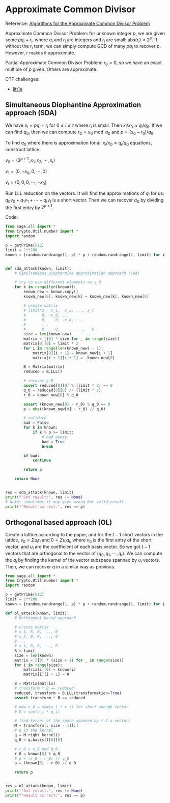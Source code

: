 # Approximate Common Divisor

Reference: [Algorithms for the Approximate Common Divisor Problem](https://eprint.iacr.org/2016/215.pdf)

Approximate Common Divisor Problem: for unknown integer $p$, we are given some $pq_i + r_i$, where $q_i$ and $r_i$ are integers and $r_i$ are small: $\mathrm{abs}(r_i) < 2^{\rho}$. If without the $r_i$ term, we can simply compute GCD of many $pq_i$ to recover $p$. However, $r$ makes it approximate.

Partial Approximate Common Divisor Problem: $r_0 = 0$, so we have an exact multiple of $p$ given. Others are approximate.

CTF challenges:

- [litt1e](../2025-10-26-xctf-final-2025/litt1e.md)

## Simultaneous Diophantine Approximation approach (SDA)

We have $x_i = pq_i + r_i$ for $0 \le i \le t$ where $r_i$ is small. Then $x_i/x_0 \approx q_i/q_0$. If we can find $q_0$, then we can compute $r_0 = x_0 \bmod q_0$ and $p = (x_0 - r_0) / q_0$.

To find $q_0$ where there is approximation for all $x_i/x_0 \approx q_i/q_0$ equations, construct lattice:

$v_0 = (2^{\rho+1}, x_1, x_2, \cdots, x_t)$

$v_1 = (0, -x_0, 0, \cdots, 0)$

$v_t = (0, 0, 0, \cdots, -x_0)$

Run LLL reduction on the vectors. It will find the approximations of $q_i$ for us: $q_0v_0+q_1v_1+\cdots+q_tv_t$ is a short vector. Then we can recover $q_0$ by dividing the first entry by $2^{\rho+1}$.

Code:

```python
from sage.all import *
from Crypto.Util.number import *
import random

p = getPrime(512)
limit = 2**200
known = [random.randrange(1, p) * p + random.randrange(1, limit) for i in range(5)]


def sda_attack(known, limit):
    # Simultaneous Diophantine approximation approach (SDA)

    # try to use different elements as x_0
    for k in range(len(known)):
        known_new = known.copy()
        known_new[0], known_new[k] = known_new[k], known_new[0]

        # create matrix
        # limit*2,  x_1,  x_2, ..., x_t
        #       0, -x_0, ...
        #       0,    0, -x_0, ...
        #       ...
        #       0,    0,       ...,   0
        size = len(known_new)
        matrix = [[0] * size for _ in range(size)]
        matrix[0][0] = limit * 2
        for i in range(len(known_new) - 1):
            matrix[0][i + 1] = known_new[i + 1]
            matrix[i + 1][i + 1] = -known_new[0]

        B = Matrix(matrix)
        reduced = B.LLL()

        # recover q_0
        assert reduced[0][0] % (limit * 2) == 0
        q_0 = reduced[0][0] // (limit * 2)
        r_0 = known_new[0] % q_0

        assert (known_new[0] - r_0) % q_0 == 0
        p = abs((known_new[0] - r_0) // q_0)

        # validate
        bad = False
        for k in known:
            if k % p >= limit:
                # bad guess
                bad = True
                break

        if bad:
            continue

        return p

    return None


res = sda_attack(known, limit)
print(f"Got result:", res != None)
# Note: sometimes it may give wrong but valid result
print(f"Result correct:", res == p)
```

## Orthogonal based approach (OL)

Create a lattice according to the paper, and for the $t-1$ short vectors in the lattice, $v_0 = \Sigma u_i r_i$ and $0 = \Sigma u_iq_i$, where $v_0$ is the first entry of the short vector, and $u_i$ are the coefficient of each basis vector. So we got $t-1$ vectors that are orthogonal to the vector of $(q_0, q_1, \cdots, q_t)$. We can compute the $q_i$ by finding the kernel of the vector subspace spanned by $u_i$ vectors. Then, we can recover $q$ in a similar way as previous.

```python
from sage.all import *
from Crypto.Util.number import *
import random

p = getPrime(512)
limit = 2**200
known = [random.randrange(1, p) * p + random.randrange(1, limit) for i in range(5)]

def ol_attack(known, limit):
    # Orthogonal based approach

    # create matrix
    # x_1, R, 0, ..., 0
    # x_2, 0, R, ..., 0
    # ...
    # x_t, 0, 0, ..., R
    R = limit
    size = len(known)
    matrix = [[0] * (size + 1) for _ in range(size)]
    for i in range(size):
        matrix[i][0] = known[i]
        matrix[i][i + 1] = R

    B = Matrix(matrix)
    # transform * B == reduced
    reduced, transform = B.LLL(transformation=True)
    assert transform * B == reduced

    # now v_0 = sum(u_i * r_i) for short enough vector
    # 0 = sum(u_i * q_i)

    # find kernel of the space spanned by t-1 u vectors
    M = transform[: size - 1][:]
    # q is the kernel
    q = M.right_kernel()
    q_0 = q.basis()[0][0]

    # r_0 = x_0 mod q_0
    r_0 = known[0] % q_0
    # p = (x_0 - r_0) // q_0
    p = (known[0] - r_0) // q_0

    return p


res = ol_attack(known, limit)
print(f"Got result:", res != None)
print(f"Result correct:", res == p)
```
